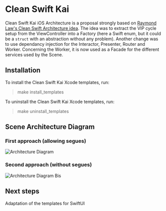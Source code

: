 # Clean Swift Kai

Clean Swift Kai iOS Architecture is a proposal strongly based on [Raymond Law's Clean Swift Architecture idea](https://clean-swift.com). The idea was to extract the VIP cycle setup from the ViewController into a Factory (here a Swift enum, but it could be a `struct` with an abstraction without any problem). Another change was to use dependancy injection for the Interactor, Presenter, Router and Worker. Concerning the Worker, it is now used as a Facade for the different services used by the Scene.

## Installation

To install the Clean Swift Kai Xcode templates, run:

> make install_templates

To uninstall the Clean Swift Kai Xcode templates, run:

> make uninstall_templates

## Scene Architecture Diagram

### First approach (allowing segues)

![Architecture Diagram](https://github.com/Jerem42/CleanSwiftTemplatesKai/blob/master/CleanSwiftKaiArchiDiagram.png)

### Second approach (without segues)

![Architecture Diagram Bis](https://github.com/Jerem42/CleanSwiftTemplatesKai/blob/master/CleanSwiftKaiArchiDiagramBis.png)

## Next steps

Adaptation of the templates for SwiftUI

